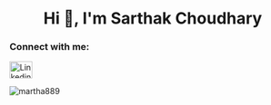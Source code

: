 <h1 align="center">Hi 👋, I'm Sarthak Choudhary</h1>

<h3 align="left">Connect with me:</h3>
<p align="left">
<a href="https://www.linkedin.com/in/sarthak889/" target="blank"><img align="center" src="https://raw.githubusercontent.com/rahuldkjain/github-profile-readme-generator/master/src/images/icons/Social/linked-in-alt.svg" alt="Linkedin" height="30" width="40" /></a>
</p>

<p><img align="center" src="https://github-readme-streak-stats.herokuapp.com/?user=martha889&" alt="martha889" /></p>

